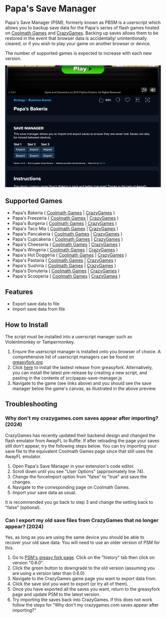 
# Papa's Save Manager
Papa's Save Manager (PSM), formerly known as PBSM is a userscript which allows you to backup save data for the Papa's series of flash games hosted on [Coolmath Games](https://www.coolmathgames.com/papas-games) and [CrazyGames](https://www.crazygames.com/t/papa). Backing up saves allows them to be restored in the event that browser data is accidentally/ unintentionally cleared, or if you wish to play your game on another browser or device.

The number of supported games is expected to increase with each new version.

![Preview](docs/images/installed-preview.png)

## Supported Games
- Papa's Bakeria ( [Coolmath Games](https://www.coolmathgames.com/0-papas-bakeria) | [CrazyGames](https://www.crazygames.com/game/papas-bakeria) )
- Papa's Freezeria ( [Coolmath Games](https://www.coolmathgames.com/0-papas-freezeria) | [CrazyGames](https://www.crazygames.com/game/papas-freezeria) )
- Papa's Burgeria ( [Coolmath Games](https://www.coolmathgames.com/0-papas-burgeria) | [CrazyGames](https://www.crazygames.com/game/papa-s-burgeria) )
- Papa's Taco Mia ( [Coolmath Games](https://www.coolmathgames.com/0-papas-taco-mia) | [CrazyGames](https://www.crazygames.com/game/papas-taco-mia) )
- Papa's Pancakeria ( [Coolmath Games](https://www.coolmathgames.com/0-papas-pancakeria) | [CrazyGames](https://www.crazygames.com/game/papas-pancakeria) )
- Papa's Cupcakeria ( [Coolmath Games](https://www.coolmathgames.com/0-papas-cupcakeria) | [CrazyGames](https://www.crazygames.com/game/papas-cupcakeria) )
- Papa's Cheeseria ( [Coolmath Games](https://www.coolmathgames.com/0-papas-cheeseria) | [CrazyGames](https://www.crazygames.com/game/papas-cheeseria) )
- Papa's Wingeria ( [Coolmath Games](https://www.coolmathgames.com/0-papas-wingeria) | [CrazyGames](https://www.crazygames.com/game/papas-wingeria) )
- Papa's Hot Doggeria ( [Coolmath Games](https://www.coolmathgames.com/0-papas-hot-doggeria) | [CrazyGames](https://www.crazygames.com/game/papas-hotdoggeria) )
- Papa's Pastaria ( [Coolmath Games](https://www.coolmathgames.com/0-papas-pastaria) | [CrazyGames](https://www.crazygames.com/game/papas-pastaria) )
- Papa's Sushiria ( [Coolmath Games](https://www.coolmathgames.com/0-papas-sushiria) | [CrazyGames](https://www.crazygames.com/game/papas-sushiria) )
- Papa's Donuteria ( [Coolmath Games](https://www.coolmathgames.com/0-papas-donuteria) | [CrazyGames](https://www.crazygames.com/game/papas-donuteria) )
- Papa's Scooperia ( [Coolmath Games](https://www.coolmathgames.com/0-papas-scooperia) | [CrazyGames](https://www.crazygames.com/game/papa-s-scooperia) )

## Features
- Export save data to file
- Import save data from file

## How to Install
The script must be installed into a userscript manager such as Violentmonkey or Tampermonkey.
1. Ensure the userscript manager is installed onto you browser of choice. A comprehensive list of userscript managers can be found on [greasyfork.org](https://greasyfork.org/en/help/installing-user-scripts)
2. Click [here](https://greasyfork.org/en/scripts/474235-papa-s-save-manager) to install the lastest release from greasyfork. Alternatively, you can install the latest pre-release by creating a new script, and pasting in the contents of src/papas-save-manager.js
3. Navigate to the game (see links above) and you should see the save manager below the game's canvas, as illustrated in the above preview.

## Troubleshooting

### Why don't my crazygames.com saves appear after importing? (2024)

CrazyGames has recently updated their backend design and changed the flash emulator from AwayFL to Ruffle. If after reloading the page your saves still don't appear, try the following steps below. You can try importing your save file to the equivalent Coolmath Games page since that still uses the AwayFL emulator.
1. Open Papa's Save Manager in your extension's code editor.
2. Scroll down until you see "User Options" (approximately line 74).
3. Change the forceImport option from "false" to "true" and save the changes.
4. Navigate to the corresponding page on Coolmath Games.
5. Import your save data as usual.

It is recommended you go back to step 3 and change the setting back to "false" (optional).


### Can I export my old save files from CrazyGames that no longer appear? (2024)

Yes, as long as you are using the same device you should be able to recover your old save data. You will need to use an older version of PSM for this.
1. Go to [PSM's greasy fork page](https://greasyfork.org/en/scripts/474235-papa-s-save-manager). Click on the "history" tab then click on version "0.6.0".
2. Click the green button to downgrade to the old version (assuming you are using a version later than 0.6.0)
3. Navigate to the CrazyGames game page you want to export data from.
4. Click the save slot you want to export (or try all of them).
5. Once you have exported all the saves you want, return to the greasyfork page and update PSM to the latest version.
6. Try importing the saves back into CrazyGames. If this does not work follow the steps for "Why don't my crazygames.com saves appear after importing?"
